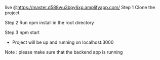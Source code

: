live @https://master.d588wu3bpy6xp.amplifyapp.com/
Step 1 
Clone the project 

Step 2 Run npm install in the root directory

Step 3
npm start

- Project will be up and running on localhost:3000

Note : please make sure that the backend app is running
